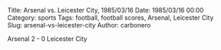 Title: Arsenal vs. Leicester City, 1985/03/16
Date: 1985/03/16 00:00
Category: sports
Tags: football, football scores, Arsenal, Leicester City
Slug: arsenal-vs-leicester-city
Author: carbonero


Arsenal 2 - 0 Leicester City
